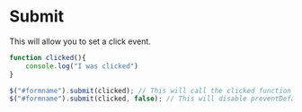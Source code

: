 # Submit

This will allow you to set a click event.

```javascript
function clicked(){
    console.log("I was clicked")
}

$("#formname").submit(clicked); // This will call the clicked function when you submit the form
$("#formname").submit(clicked, false); // This will disable preventDefault
```

